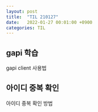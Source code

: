 ```yaml
---
layout: post
title:  "TIL 210127"
date:   2022-01-27 00:01:00 +0900
categories: TIL
---
```


## gapi 학습
gapi client 사용법

## 아이디 중복 확인
아이디 중복 확인 방법 